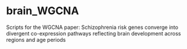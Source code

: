 # brain_WGCNA
Scripts for the WGCNA paper: Schizophrenia risk genes converge into divergent  co-expression pathways reflecting brain development across regions and age periods
